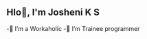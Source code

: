 ## Hlo👋, I'm Josheni K S
-🔭 I’m a Workaholic
-🌱 I’m Trainee programmer


<!--
**JosheniKS23/JosheniKS23** is a ✨ _special_ ✨ repository because its `README.md` (this file) appears on your GitHub profile.

Here are some ideas to get you started:

- 🔭 I’m a Workaholic
- 🌱 I’m Trainee programmer
- 👯 I’m looking to collaborate on ...
- 🤔 I’m looking for help with ...
- 💬 Ask me about ...
- 📫 How to reach me: ...
- 😄 Pronouns: ...
- ⚡ Fun fact: ...
-->
